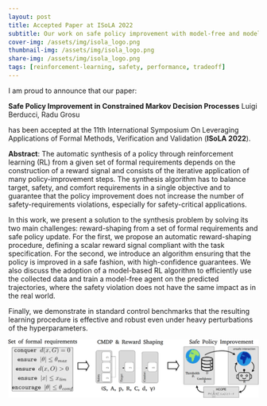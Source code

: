 ```yaml
---
layout: post
title: Accepted Paper at ISoLA 2022
subtitle: Our work on safe policy improvement with model-free and model-based RL has been accepted
cover-img: /assets/img/isola_logo.png
thumbnail-img: /assets/img/isola_logo.png
share-img: /assets/img/isola_logo.png
tags: [reinforcement-learning, safety, performance, tradeoff]
---
```


I am proud to announce that our paper:

**Safe Policy Improvement in Constrained Markov Decision Processes**
Luigi Berducci, Radu Grosu

has been accepted at the 
11th International Symposium On Leveraging Applications of Formal Methods, Verification and Validation
(**ISoLA 2022**).

**Abstract**:
The automatic synthesis of a policy through reinforcement learning (RL) 
from a given set of formal requirements depends on the construction 
of a reward signal and consists of the iterative application of many policy-improvement steps. 
The synthesis algorithm has to balance target, safety, and comfort requirements in a single objective 
and to guarantee that the policy improvement does not increase the number of safety-requirements violations, 
especially for safety-critical applications. 

In this work, we present a solution to the synthesis problem by solving its two main challenges: 
reward-shaping from a set of formal requirements and safe policy update.
For the first, we propose an automatic reward-shaping procedure, defining a scalar reward signal compliant 
with the task specification. 
For the second, we introduce an algorithm ensuring that the policy is improved in a safe fashion, 
with high-confidence guarantees.
We also discuss the adoption of a model-based RL algorithm to efficiently use the collected data 
and train a model-free agent on the predicted trajectories, where the safety violation does not have 
the same impact as in the real world.

Finally, we demonstrate in standard control benchmarks that the resulting learning procedure is 
effective and robust even under heavy perturbations of the hyperparameters.

![Safe Policy Improvement]( ../assets/img/safe_policy_improvement_cmdp.png)

